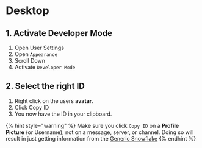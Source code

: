# Desktop

## 1. Activate Developer Mode

1. Open User Settings
2. Open `Appearance`
3. Scroll Down
4. Activate `Developer Mode`

## 2. Select the right ID

1. Right click on the users **avatar**.
2. Click Copy ID
3. You now have the ID in your clipboard.

{% hint style="warning" %}
Make sure you click `Copy ID` on a **Profile Picture** \(or Username\), not on a message, server, or channel. Doing so will result in just getting information from the [Generic Snowflake](https://wiki.discord.id/miscellaneous/snowflakes)
{% endhint %}


